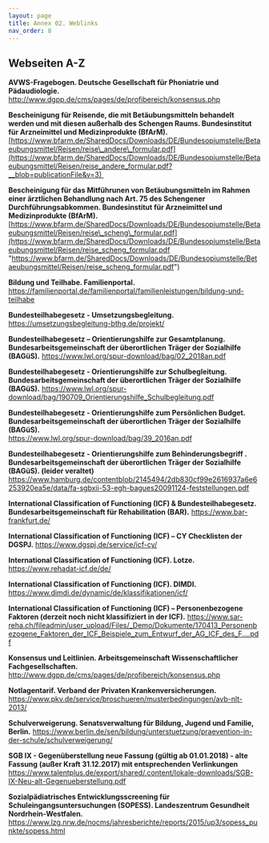 ```yaml
---
layout: page
title: Annex 02. Weblinks
nav_order: 8
---
```


## Webseiten A-Z

**AVWS-Fragebogen. Deutsche Gesellschaft für Phoniatrie und
Pädaudiologie.**
<http://www.dgpp.de/cms/pages/de/profibereich/konsensus.php> 

**Bescheinigung für Reisende, die mit Betäubungsmitteln behandelt werden
und mit diesen außerhalb des Schengen Raums. Bundesinstitut für
Arzneimittel und Medizinprodukte (BfArM).**
[https://www.bfarm.de/SharedDocs/Downloads/DE/Bundesopiumstelle/Betaeubungsmittel/Reisen/reise\_andere\_formular.pdf](https://www.bfarm.de/SharedDocs/Downloads/DE/Bundesopiumstelle/Betaeubungsmittel/Reisen/reise_andere_formular.pdf?__blob=publicationFile&v=3) 

**Bescheinigung für das Mitführunen von Betäubungsmitteln im Rahmen
einer ärztlichen Behandlung nach Art. 75 des Schengener
Durchführungsabkommen. Bundesinstitut für Arzneimittel und
Medizinprodukte (BfArM).**
[https://www.bfarm.de/SharedDocs/Downloads/DE/Bundesopiumstelle/Betaeubungsmittel/Reisen/reise\_scheng\_formular.pdf](https://www.bfarm.de/SharedDocs/Downloads/DE/Bundesopiumstelle/Betaeubungsmittel/Reisen/reise_scheng_formular.pdf "https://www.bfarm.de/SharedDocs/Downloads/DE/Bundesopiumstelle/Betaeubungsmittel/Reisen/reise_scheng_formular.pdf")

**Bildung und Teilhabe. Familienportal.**
<https://familienportal.de/familienportal/familienleistungen/bildung-und-teilhabe>

**Bundesteilhabegesetz - Umsetzungsbegleitung.**
<https://umsetzungsbegleitung-bthg.de/projekt/>

**Bundesteilhabegesetz – Orientierungshilfe zur Gesamtplanung.
Bundesarbeitsgemeinschaft der überortlichen Träger der Sozialhilfe
(BAGüS).** <https://www.lwl.org/spur-download/bag/02_2018an.pdf>

**Bundesteilhabegesetz - Orientierungshilfe zur Schulbegleitung.
Bundesarbeitsgemeinschaft der überortlichen Träger der Sozialhilfe
(BAGüS).**
<https://www.lwl.org/spur-download/bag/190709_Orientierungshilfe_Schulbegleitung.pdf>

**Bundesteilhabegesetz - Orientierungshilfe zum Persönlichen Budget.
Bundesarbeitsgemeinschaft der überortlichen Träger der Sozialhilfe
(BAGüS).**  
<https://www.lwl.org/spur-download/bag/39_2016an.pdf>

**Bundesteilhabegesetz - Orientierungshilfe zum Behinderungsbegriff .
Bundesarbeitsgemeinschaft der überortlichen Träger der Sozialhilfe
(BAGüS). (leider veraltet)**
<https://www.hamburg.de/contentblob/2145494/2db830cf99e2616937a6e6253920ea5e/data/fa-sgbxii-53-egh-bagues20091124-feststellungen.pdf>

**International Classification of Functioning (ICF) &
Bundesteilhabegesetz. Bundesarbeitsgemeinschaft für Rehabilitation
(BAR).** <https://www.bar-frankfurt.de/>

**International Classification of Functioning (ICF) – CY Checklisten der
DGSPJ.** <https://www.dgspj.de/service/icf-cy/>

**International Classification of Functioning (ICF). Lotze.**
<https://www.rehadat-icf.de/de/>

**International Classification of Functioning (ICF). DIMDI.**
<https://www.dimdi.de/dynamic/de/klassifikationen/icf/>

**International Classification of Functioning (ICF) – Personenbezogene
Faktoren (derzeit noch nicht klassifiziert in der ICF).**
<https://www.sar-reha.ch/fileadmin/user_upload/Files/_Demo/Dokumente/170413_Personenbezogene_Faktoren_der_ICF_Beispiele_zum_Entwurf_der_AG_ICF_des_F....pdf>

**Konsensus und Leitlinien. Arbeitsgemeinschaft Wissenschaftlicher
Fachgesellschaften.**
<http://www.dgpp.de/cms/pages/de/profibereich/konsensus.php> 

**Notlagentarif. Verband der Privaten Krankenversicherungen.**
<https://www.pkv.de/service/broschueren/musterbedingungen/avb-nlt-2013/>

**Schulverweigerung. Senatsverwaltung für Bildung, Jugend und Familie,
Berlin.**
<https://www.berlin.de/sen/bildung/unterstuetzung/praevention-in-der-schule/schulverweigerung/>

**SGB IX - Gegenüberstellung neue Fassung (gültig ab 01.01.2018) - alte
Fassung (außer Kraft 31.12.2017) mit entsprechenden Verlinkungen**
<https://www.talentplus.de/export/shared/.content/lokale-downloads/SGB-IX-Neu-alt-Gegenueberstellung.pdf>

**Sozialpädiatrisches Entwicklungsscreening für
Schuleingangsuntersuchungen (SOPESS). Landeszentrum Gesundheit
Nordrhein-Westfalen.**
<https://www.lzg.nrw.de/nocms/jahresberichte/reports/2015/up3/sopess_punkte/sopess.html>
